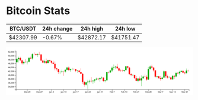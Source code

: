 # Bitcoin Stats

BTC/USDT|24h change|24h high|24h low|
|---|---|---|---|
|$42307.99|-0.67%|$42872.17|$41751.47|

<img src="./chart.svg">
